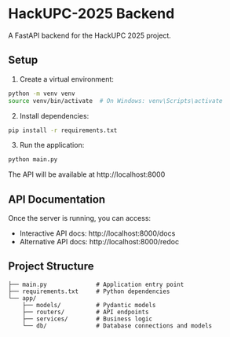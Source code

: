 # HackUPC-2025 Backend

A FastAPI backend for the HackUPC 2025 project.

## Setup

1. Create a virtual environment:
```bash
python -m venv venv
source venv/bin/activate  # On Windows: venv\Scripts\activate
```

2. Install dependencies:
```bash
pip install -r requirements.txt
```

3. Run the application:
```bash
python main.py
```

The API will be available at http://localhost:8000

## API Documentation

Once the server is running, you can access:
- Interactive API docs: http://localhost:8000/docs
- Alternative API docs: http://localhost:8000/redoc

## Project Structure

```
├── main.py              # Application entry point
├── requirements.txt     # Python dependencies
└── app/
    ├── models/          # Pydantic models
    ├── routers/         # API endpoints
    ├── services/        # Business logic
    └── db/              # Database connections and models
``` 